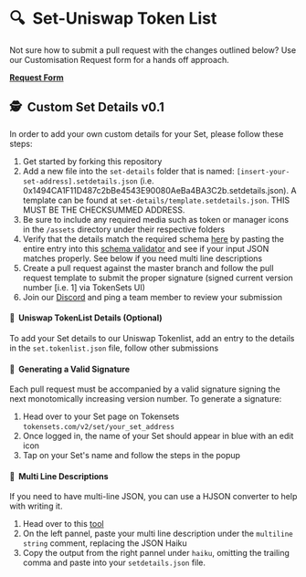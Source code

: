 # 🔍&nbsp;&nbsp;Set-Uniswap Token List

Not sure how to submit a pull request with the changes outlined below? Use our Customisation Request form for a hands off approach.

**[Request Form](https://docs.google.com/forms/d/e/1FAIpQLSeVH39SmQOOl11mDgqDKc1np9ks65giYXye1JYI1T5gSjBGOA/viewform)**

## 🕵️&nbsp;&nbsp;Custom Set Details v0.1

In order to add your own custom details for your Set, please follow these steps:

1. Get started by forking this repository
2. Add a new file into the `set-details` folder that is named: `[insert-your-set-address].setdetails.json` (i.e. 0x1494CA1F11D487c2bBe4543E90080AeBa4BA3C2b.setdetails.json). A template can be found at `set-details/template.setdetails.json`. THIS MUST BE THE CHECKSUMMED ADDRESS.
4. Be sure to include any required media such as token or manager icons in the `/assets` directory under their respective folders
5. Verify that the details match the required schema [here](https://github.com/SetProtocol/uniswap-tokenlist/blob/main/set-details.schema.json) by pasting the entire entry into this [schema validator](https://www.jsonschemavalidator.net) and see if your input JSON matches properly. See below if you need multi line descriptions
6. Create a pull request against the master branch and follow the pull request template to submit the proper signature (signed current version number [i.e. 1] via TokenSets UI)
7. Join our [Discord](https://discord.gg/p7cHp9CG) and ping a team member to review your submission

#### 🦄&nbsp;&nbsp;Uniswap TokenList Details (Optional)
To add your Set details to our Uniswap Tokenlist, add an entry to the details in the `set.tokenlist.json` file, follow other submissions

#### 🛂&nbsp;&nbsp;Generating a Valid Signature
Each pull request must be accompanied by a valid signature signing the next monotomically increasing version number. To generate a signature:
1. Head over to your Set page on Tokensets `tokensets.com/v2/set/your_set_address`
2. Once logged in, the name of your Set should appear in blue with an edit icon
3. Tap on your Set's name and follow the steps in the popup

#### 📰&nbsp;&nbsp;Multi Line Descriptions
If you need to have multi-line JSON, you can use a HJSON converter to help with writing it.

1. Head over to this [tool](https://hjson.github.io/try.html)
2. On the left pannel, paste your multi line description under the `multiline string` comment, replacing the JSON Haiku
3. Copy the output from the right pannel under `haiku`, omitting the trailing comma and paste into your `setdetails.json` file.
